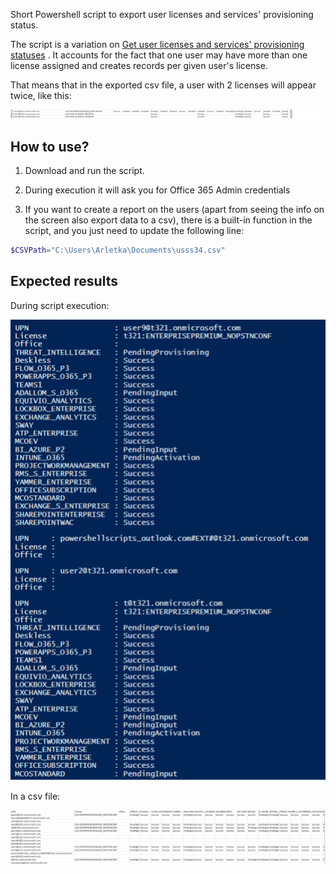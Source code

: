 Short Powershell script to export user licenses and services' provisioning status.

 

The script is a variation on [Get user licenses and services' provisioning statuses](https://gallery.technet.microsoft.com/scriptcenter/Get-user-licenses-and-f20e5e42) . It accounts for the fact that one user may have more than one license assigned and creates records per given user's license.

That means that in the exported csv file, a user with 2 licenses will appear twice, like this:

<img src="../Export all assigned licenses and services provisioning statuses/images/Capture74.PNG">

## How to use?

1. Download and run the script.

2. During execution it will ask you for Office 365 Admin credentials

3. If you want to create a report on the users (apart from seeing the info on the screen also export data to a csv), there is a built-in function in the script, and you just need to update the following line:

 

```PowerShell
$CSVPath="C:\Users\Arletka\Documents\usss34.csv" 
 ```
 

## Expected results
 

During script execution:

<img src="../Export all assigned licenses and services provisioning statuses/images/Capture73.PNG">

In a csv file:

 <img src="../Export all assigned licenses and services provisioning statuses/images/Capture72.PNG">

 
